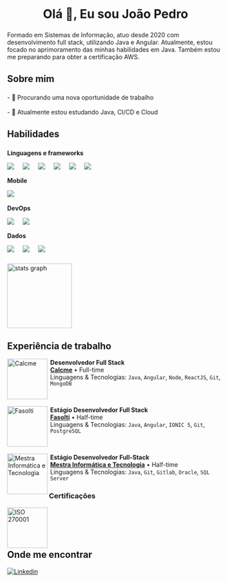 <h1 align="center">Olá 👋, Eu sou João Pedro</h1>

###

<p align="left">Formado em Sistemas de Informação, atuo desde 2020 com desenvolvimento full stack, utilizando Java e Angular. Atualmente, estou focado no aprimoramento das minhas habilidades em Java. Também estou me preparando para obter a certificação AWS.</p>

###

<h2 align="left">Sobre mim</h2>

###

<p align="left">- 🔭 Procurando uma nova oportunidade de trabalho<br><br>- 🌱 Atualmente estou estudando Java, CI/CD e Cloud</p>

###

<h2 align="left">Habilidades</h2>

###

**Linguagens e frameworks**

<div align="left">
  <img src="https://img.shields.io/badge/Java-ED8B00?style=for-the-badge&logo=openjdk&logoColor=white" target="_blank">
  <img width="12" />
  <img src="https://img.shields.io/badge/Spring-6DB33F?style=for-the-badge&logo=spring&logoColor=white" target="_blank">
  <img width="12" />
  <img src="https://img.shields.io/badge/Angular-DD0031?style=for-the-badge&logo=angular&logoColor=white" target="_blank">
  <img width="12" />
  <img src="https://img.shields.io/badge/Node.js-43853D?style=for-the-badge&logo=node.js&logoColor=white" target="_blank">
  <img width="12" />
  <img src="https://img.shields.io/badge/HTML5-E34F26?style=for-the-badge&logo=html5&logoColor=white" target="_blank">
  <img width="12" />
  <img src="https://img.shields.io/badge/React-20232A?style=for-the-badge&logo=react&logoColor=61DAFB" target="_blank">
  <img width="12" />
</div>

**Mobile**

<div align="left">
  <img src="https://img.shields.io/badge/Ionic-3880FF?style=for-the-badge&logo=ionic&logoColor=white" target="_blank">
  <img width="12" />
</div>

**DevOps**

<div align="left">
  <img src="https://img.shields.io/badge/GIT-E44C30?style=for-the-badge&logo=git&logoColor=white" target="_blank">
  <img width="12" />
  <img src="https://img.shields.io/badge/DOCKER-007EC6?style=for-the-badge&logo=docker&logoColor=white" target="_blank">
  <img width="12" />
</div>

**Dados**

<div align="left">
  <img src="https://img.shields.io/badge/MySQL-00000F?style=for-the-badge&logo=mysql&logoColor=white" target="_blank">
  <img width="12" />
  <img src="https://img.shields.io/badge/PostgreSQL-316192?style=for-the-badge&logo=postgresql&logoColor=white" target="_blank">
  <img width="12" />
  <img src="https://img.shields.io/badge/MongoDB-4EA94B?style=for-the-badge&logo=mongodb&logoColor=white" target="_blank">
  <img width="12" />
</div>


###

<div align="left">
  <img src="https://github-readme-stats.vercel.app/api?username=j-pedro&hide_title=false&hide_rank=false&show_icons=true&include_all_commits=true&count_private=true&disable_animations=false&theme=tokyonight&locale=en&hide_border=false&order=1" height="150" alt="stats graph"  />
</div>

###

<h2 align="left">Experiência de trabalho</h2>

[<img align="left" height="94px" width="94px" alt="Calcme" src="https://cdn.sonicadigital.com.br/blusoft-inst/storage/custom-page/5860/original-660ffe9b7840b.png"/>](https://www.calcme.com.br/)

<div style="margin-left:100px">

**Desenvolvedor Full Stack** \
[**Calcme**](https://www.calcme.com.br/) • Full-time \
Linguagens & Tecnologias: `Java`, `Angular`, `Node`, `ReactJS`, `Git`, `MongoDB`

</div>

<br/>

[<img align="left" height="94px" width="94px" alt="Fasolti" src="https://media.licdn.com/dms/image/C4D0BAQHEfyF53Swnkg/company-logo_200_200/0/1631306359349?e=2147483647&v=beta&t=Bo8d6oyUVSX8B1CpJe6wlo49ECnJDCCer3UNkTvHA2o"/>](https://www.fasolti.com.br/)

<div style="margin-left:100px">

**Estágio Desenvolvedor Full Stack** \
[**Fasolti**](https://www.fasolti.com.br/) • Half-time \
Linguagens & Tecnologias: `Java`, `Angular`, `IONIC 5`, `Git`, `PostgreSQL`

</div>

<br/>

[<img align="left" height="94px" width="94px" alt="Mestra Informática e Tecnologia" src="https://media.licdn.com/dms/image/v2/C4E0BAQHkXmYPlxlOew/company-logo_100_100/company-logo_100_100/0/1630593705779?e=1735776000&v=beta&t=sj33KUH1DH4vkvHK-d9E61vsGv8_s9cmn5RU0j5ApR0"/>](https://mestrainfo.com.br/site/)

<div style="margin-left:100px">

**Estágio Desenvolvedor Full-Stack** \
[**Mestra Informática e Tecnologia**](https://mestrainfo.com.br/site/) • Half-time \
Linguagens & Tecnologias: `Java`, `Git`, `Gitlab`, `Oracle`, `SQL Server`

</div>

### Certificações

[<img align="left" height="94px" width="94px" alt="ISO 270001" src="https://e7.pngegg.com/pngimages/544/585/png-clipart-27001-iso-certified-logo-iso-iec-27001-2013-information-security-management-certification-international-organization-for-standardization-agency-publisher-miscellaneous-text.png"/>](https://www.27001.pt/)

<br/><br/>
<br/><br/>

## Onde me encontrar

[![Linkedin](https://img.shields.io/badge/-Joao‎_Pedro-blue?style=flat-square&logo=Linkedin&logoColor=white&link=https://www.linkedin.com/in/joao-pedro-jesus/)](https://www.linkedin.com/in/joao-pedro-jesus/)

